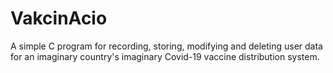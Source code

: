 # VakcinAcio
A simple C program for recording, storing, modifying and deleting user data for an imaginary country's imaginary Covid-19 vaccine distribution system. 
